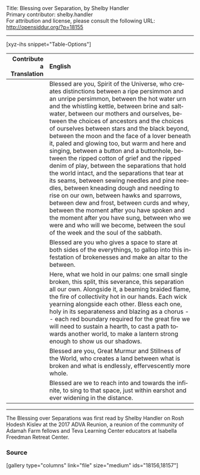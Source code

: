 <html>
<head></head>
<body>
Title: Blessing over Separation, by Shelby Handler<br />
Primary contributor: shelby.handler<br />
For attribution and license, please consult the following URL: <a href="http://opensiddur.org/?p=18155">http://opensiddur.org/?p=18155</a>
<p />
<hr />

[xyz-ihs snippet="Table-Options"]<table style="margin-left: auto; margin-right: auto;" class="draggable">
<thead><tr><th id="x" style="text-align: right;">Contribute a Translation</th><th style="text-align: left;">English</th></tr></thead>
<tbody>
<tr><td style="vertical-align:top;">
<div class="liturgy" lang="he" style="text-align: right;">

</span></div></td>

<td style="vertical-align:top;">
<div class="english" lang="en">
Blessed are you, Spirit of the Universe, who creates distinctions
between a ripe persimmon 
and an unripe persimmon,
between the hot water urn and the whistling kettle,
between brine and saltwater,
between our mothers and ourselves,
between the choices of ancestors and the choices of ourselves
between stars and the black beyond,
between the moon and the face of a lover beneath it, paled and glowing too, 
but warm and here and singing,
between a button and a buttonhole,
between the ripped cotton of grief and the ripped denim of play,
between the separations that hold the world intact, and the separations that tear at its seams,
between sewing needles and pine needles,
between kneading dough and needing to rise on our own,
between hawks and sparrows,
between dew and frost,
between curds and whey,
between the moment after you have spoken 
and the moment after you have sung,
between who we were and who will we become,
between the soul of the week and the soul of the sabbath.
</div></td>
</tr>


<tr>
<td style="vertical-align:top;">
<div class="liturgy" lang="he">

</span></div>
</td>
 
<td style="vertical-align:top;">
<div class="english" lang="en">
Blessed are you
who gives a space to stare at both sides of 
the everythings,
to gallop into this infestation of brokenesses
and make an altar to the between.
</div></td>
</tr>


<tr>
<td style="vertical-align:top;">
<div class="liturgy" lang="he">

</span></div>
</td>
 
<td style="vertical-align:top;">
<div class="english" lang="en">
Here, what we hold in our palms:
one small single broken,
this split, this severance, this separation all our own.
Alongside it, a beaming braided flame,
the fire of collectivity hot in our hands.
Each wick yearning alongside each other.
Bless each one, holy in its separateness and
blazing as a chorus --
each red boundary required
for the great fire
we will need to sustain a hearth,
to cast a path towards another world,
to make a lantern strong enough
to show us our shadows.
</div></td>
</tr>


<tr>
<td style="vertical-align:top;">
<div class="liturgy" lang="he">

</span></div>
</td>
 
<td style="vertical-align:top;">
<div class="english" lang="en">
Blessed are you, Great Murmur and Stillness of the World,
who creates a land between what is broken 
and what is endlessly, effervescently more whole.
</div></td>
</tr>


<tr>
<td style="vertical-align:top;">
<div class="liturgy" lang="he">

</span></div>
</td>
 
<td style="vertical-align:top;">
<div class="english" lang="en">
Blessed are we to reach into and towards the infinite,
to sing to that space, just within earshot 
and ever widening in the distance.
</div></td>
</tr>
</tbody></table>

<hr />

The Blessing over Separations was first read by Shelby Handler on Rosh Ḥodesh Kislev at the 2017 ADVA Reunion, a reunion of the community of Adamah Farm fellows and Teva Learning Center educators at Isabella Freedman Retreat Center.

<h3>Source</h3>

[gallery type="columns" link="file" size="medium" ids="18156,18157"]
</body>
</html>